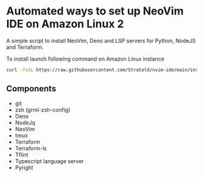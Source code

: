 # Automated ways to set up NeoVim IDE on Amazon Linux 2

A simple script to install NeoVim, Deno and LSP servers for Python, NodeJS and Terraform.

To install launch following command on Amazon Linux instance

```bash
curl -fsSL https://raw.githubusercontent.com/Stratold/nvim-ide/main/install.sh | bash
```

## Components

* git
* zsh (grml-zsh-config)
* Deno
* NodeJq
* NeoVim
* tmux
* Terraform
* Terraform-ls
* Tflint
* Typescript language server
* Pyright
